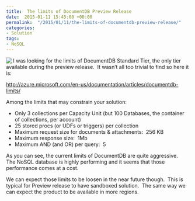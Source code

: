 ```yaml
---
title:  The limits of DocumentDB Preview Release
date:  2015-01-11 15:45:00 +00:00
permalink:  "/2015/01/11/the-limits-of-documentdb-preview-release/"
categories:
- Solution
tags:
- NoSQL
---
```

<p><img style="float:left;display:inline;" src="http://www.carlosdinares.com/wp-content/uploads/2011/10/no-limits.png" align="left" />I was looking for the limits of DocumentDB Standard Tier, the only tier available during the preview release.&#160; It wasn’t all too trivial to find so here it is:</p>  <p><a title="http://azure.microsoft.com/en-us/documentation/articles/documentdb-limits/" href="http://azure.microsoft.com/en-us/documentation/articles/documentdb-limits/">http://azure.microsoft.com/en-us/documentation/articles/documentdb-limits/</a></p>  <p>Among the limits that may constrain your solution:</p>  <ul>   <li>Only 3 collections per Capacity Unit (but 100 Databases, the container of collections, per account)</li>    <li>25 stored procs (or UDFs or triggers) per collection </li>    <li>Maximum request size for documents &amp; attachments:&#160; 256 KB </li>    <li>Maximum response size:&#160; 1Mb </li>    <li>Maximum AND (and OR) per query:&#160; 5 </li> </ul>  <p>As you can see, the current limits of DocumentDB are quite aggressive.&#160; The NoSQL database is highly performing and it seems that those performance comes at a cost.</p>  <p>We can expect those limits to be loosen in the near future though.&#160; This is typical for Preview release to have sandboxed solution.&#160; The same way we can expect the product to be available in more regions.</p>